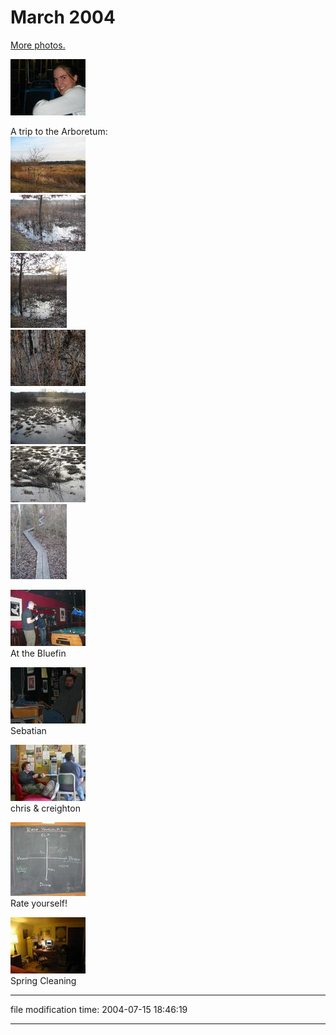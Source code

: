 March 2004
==========

[More photos.](/p/photos/)

[![[Thumb]](/photos/thumb/2004-03-02-sara.jpg)](/photos/2004-03-02-sara.jpg)

A trip to the Arboretum:  
[![[Thumb]](/photos/thumb/2004-03-06_arbor_1165.jpg)](/photos/2004-03-06_arbor_1165.jpg)  
[![[Thumb]](/photos/thumb/2004-03-06_arbor_1166.jpg)](/photos/2004-03-06_arbor_1166.jpg)  
[![[Thumb]](/photos/thumb/2004-03-06_arbor_1167.jpg)](/photos/2004-03-06_arbor_1167.jpg)  
[![[Thumb]](/photos/thumb/2004-03-06_arbor_1168.jpg)](/photos/2004-03-06_arbor_1168.jpg)  
[![[Thumb]](/photos/thumb/2004-03-06_arbor_1169.jpg)](/photos/2004-03-06_arbor_1169.jpg)  
[![[Thumb]](/photos/thumb/2004-03-06_arbor_1173.jpg)](/photos/2004-03-06_arbor_1173.jpg)  
[![[Thumb]](/photos/thumb/2004-03-06_arbor_1177.jpg)](/photos/2004-03-06_arbor_1177.jpg)

[![[Thumb]](/photos/thumb/2004-03-16_blufin_mark.jpg)](/photos/2004-03-16_blufin_mark.jpg)  
At the Bluefin

[![[Thumb]](/photos/thumb/2004-03-22_sebastian.jpg)](/photos/2004-03-22_sebastian.jpg)  
Sebatian

[![[Thumb]](/photos/thumb/2004-03-23_chrisw_creighton.jpg)](/photos/2004-03-23_chrisw_creighton.jpg)  
chris & creighton

[![[Thumb]](/photos/thumb/2004-03-23_rate_yourself.jpg)](/photos/2004-03-23_rate_yourself.jpg)  
Rate yourself!

[![[Thumb]](/photos/thumb/2004-03-29_spring_clean.jpg)](/photos/2004-03-29_spring_clean.jpg)  
Spring Cleaning

* * *

file modification time: 2004-07-15 18:46:19

* * *

